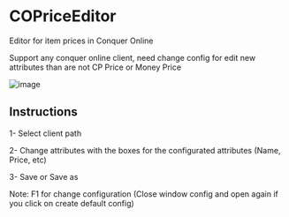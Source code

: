 # COPriceEditor
Editor for item prices in Conquer Online

Support any conquer online client, need change config for edit new attributes than are not CP Price or Money Price

![image](https://github.com/darkfoxdeveloper/COPriceEditor/assets/46323771/2569258a-542a-43aa-97a7-abb8065528d8)

## Instructions
1- Select client path

2- Change attributes with the boxes for the configurated attributes (Name, Price, etc)

3- Save or Save as

Note: F1 for change configuration (Close window config and open again if you click on create default config)
